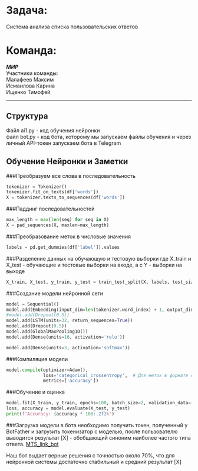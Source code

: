 

# **Задача:** 
Система анализа списка пользовательских ответов
# **Команда:** 
***МИР*** <br>
Участники команды:<br>
Малафеев Максим<br> Исмаилова Карина<br> Ищенко Тимофей<br>
________

## **Структура**
Файл ai1.py - код обучения нейронки <br>
файл bot.py - код бота, которому мы запускаем файлы обучения и через личный API-токен запускаем бота в Telegram

## **Обучение Нейронки и Заметки**

###Преобразуем все слова в последовательность
```python
tokenizer = Tokenizer()
tokenizer.fit_on_texts(df['words'])
X = tokenizer.texts_to_sequences(df['words'])
```
###Паддинг последовательностей
```python
max_length = max(len(seq) for seq in X)
X = pad_sequences(X, maxlen=max_length)
```
###Преобразование меток в числовые значения
```python
labels = pd.get_dummies(df['label']).values
```
###Разделение данных на обучающую и тестовую выборки
где X_train и X_test - обучающие и тестовые выборки на входе, а с Y - выборки на выходе 
```python
X_train, X_test, y_train, y_test = train_test_split(X, labels, test_size=0.2, random_state=42)
```
###Создание модели нейронной сети
```python
model = Sequential()
model.add(Embedding(input_dim=len(tokenizer.word_index) + 1, output_dim=8, input_length=max_length))
#model.add(Dropout(0.5))
model.add(LSTM(units=32, return_sequences=True))
model.add(Dropout(0.5))
model.add(GlobalMaxPooling1D())
model.add(Dense(units=16, activation='relu'))

model.add(Dense(units=3, activation='softmax'))
```
###Компиляция модели
```python
model.compile(optimizer=Adam(),
              loss='categorical_crossentropy',  # Для меток в формате one-hot
              metrics=['accuracy'])

```
###Обучение и оценка

```python
model.fit(X_train, y_train, epochs=100, batch_size=2, validation_data=(X_test, y_test))
loss, accuracy = model.evaluate(X_test, y_test)
print(f'Accuracy: {accuracy * 100:.2f}%')

```
###Загрузка модели в бота
необходимо получить токен, полученный у BotFather и загрузить токенизатор с моделью, после пользователю выводится результат [X] - обобщающий синоним наиболее частого типа ответа.
[MTS_link_bot](https://t.me/mts_hackathon_bot)

Наш бот выдает верные решения с точностью около 70%, что для нейронной системы достаточно стабильный и средний результат [X]
